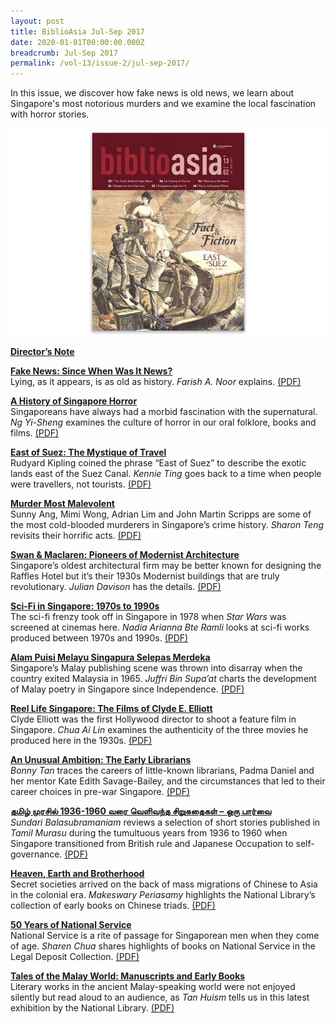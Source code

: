 ```yaml
---
layout: post
title: BiblioAsia Jul-Sep 2017
date: 2020-01-01T00:00:00.000Z
breadcrumb: Jul-Sep 2017
permalink: /vol-13/issue-2/jul-sep-2017/
---
```

In this issue, we discover how fake news is old news, we learn about Singapore's most notorious murders and we examine the local fascination with horror stories.

<img src="/images/Vol-13-issue-2/vol13_iss2.JPG">  

**[Director’s Note](/vol-13/issue-2/jul-sep-2017/directors-note)**

**[Fake News: Since When Was It News?](/vol-13/issue-2/jul-sep-2017/fake-news)** <br>
Lying, as it appears, is as old as history. *Farish A. Noor* explains. [(PDF)](/files/pdf/vol-13/v13-issue2_FakeNews.pdf)

**[A History of Singapore Horror](/vol-13/issue-2/jul-sep-2017/historyofsghorror)** <br>
Singaporeans have always had a morbid fascination with the supernatural. *Ng Yi-Sheng* examines the culture of horror in our oral folklore, books and films. [(PDF)](/files/pdf/vol-13/v13-issue2_Horror.pdf)

**[East of Suez: The Mystique of Travel](/vol-13/issue-2/jul-sep-2017/east-of-suez)** <br>
Rudyard Kipling coined the phrase “East of Suez” to describe the exotic lands east of the Suez Canal. *Kennie Ting* goes back to a time when people were travellers, not tourists. [(PDF)](/files/pdf/vol-13/v13-issue2_EastSuez.pdf)

**[Murder Most Malevolent](/vol-13/issue-2/jul-sep-2017/murdermostmalevolent)** <br>
Sunny Ang, Mimi Wong, Adrian Lim and John Martin Scripps are some of the most cold-blooded murderers in Singapore’s crime history. *Sharon Teng* revisits their horrific acts. [(PDF)](/files/pdf/vol-13/v13-issue2_Murder.pdf)

**[Swan & Maclaren: Pioneers of Modernist Architecture](/vol-13/issue-2/jul-sep-2017/swan-and-maclaren)** <br>
Singapore’s oldest architectural firm may be better known for designing the Raffles Hotel but it’s their 1930s Modernist buildings that are truly revolutionary. *Julian Davison* has the details. [(PDF)](/files/pdf/vol-13/v13-issue2_SwanMaclaren.pdf)

**[Sci-Fi in Singapore: 1970s to 1990s](/vol-13/issue-2/jul-sep-2017/sci-fi-in-singapore)** <br>
The sci-fi frenzy took off in Singapore in 1978 when *Star Wars* was screened at cinemas here. *Nadia Arianna Bte Ramli* looks at sci-fi works produced between 1970s and 1990s. [(PDF)](/files/pdf/vol-13/v13-issue2_SciFi.pdf)

**[Alam Puisi Melayu Singapura Selepas Merdeka](/vol-13/issue-2/jul-sep-2017/alam-puisi-singapura)** <br>
Singapore’s Malay publishing scene was thrown into disarray when the country exited Malaysia in 1965. *Juffri Bin Supa’at* charts the development of Malay poetry in Singapore since Independence. [(PDF)](/files/pdf/vol-13/v13-issue2_AlamPuisi.pdf)

**[Reel Life Singapore: The Films of Clyde E. Elliott](/vol-13/issue-2/jul-sep-2017/reel-life-singapore)** <br>
Clyde Elliott was the first Hollywood director to shoot a feature film in Singapore. *Chua Ai Lin* examines the authenticity of the three movies he produced here in the 1930s. [(PDF)](/files/pdf/vol-13/v13-issue2_ReelLife.pdf)

**[An Unusual Ambition: The Early Librarians](/vol-13/issue-2/jul-sep-2017/an-unusual-ambition)** <br>
*Bonny Tan* traces the careers of little-known librarians, Padma Daniel and her mentor Kate Edith Savage-Bailey, and the circumstances that led to their career choices in pre-war Singapore. [(PDF)](/files/pdf/vol-13/v13-issue2_EarlyLibrarians.pdf)

**[தமிழ் முரசில் 1936-1960 வரை வெளிவந்த சிறுகதைகள் – ஒரு பார்வ](/vol-13/issue-2/jul-sep-2017/short-stories-tamil)ை** <br>
*Sundari Balasubramaniam* reviews a selection of short stories published in *Tamil Murasu* during the tumultuous years from 1936 to 1960 when Singapore transitioned from British rule and Japanese Occupation to self-governance. [(PDF)](/files/pdf/vol-13/v13-issue2_Tamil.pdf)

**[Heaven, Earth and Brotherhood](/vol-13/issue-2/jul-sep-2017/heaven-earth-brother)** <br>
Secret societies arrived on the back of mass migrations of Chinese to Asia in the colonial era. *Makeswary Periasamy* highlights the National Library’s collection of early books on Chinese triads. [(PDF)](/files/pdf/vol-13/v13-issue2_HeavenEarth.pdf)

**[50 Years of National Service](/vol-13/issue-2/jul-sep-2017/50years-of-ns)** <br>
National Service is a rite of passage for Singaporean men when they come of age. *Sharen Chua* shares highlights of books on National Service in the Legal Deposit Collection. [(PDF)](/files/pdf/vol-13/v13-issue2_NationalService.pdf)

**[Tales of the Malay World: Manuscripts and Early Books](/vol-13/issue-2/jul-sep-2017/talesofmalayworld)** <br>
Literary works in the ancient Malay-speaking world were not enjoyed silently but read aloud to an audience, as *Tan Huism* tells us in this latest exhibition by the National Library. [(PDF)](/files/pdf/vol-13/v13-issue2_MalayWorld.pdf)